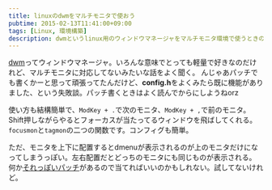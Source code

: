 ```yaml
---
title: linuxのdwmをマルチモニタで使おう
pubtime: 2015-02-13T11:41:00+09:00
tags: [Linux, 環境構築]
description: dwmというlinux用のウィンドウマネージャをマルチモニタ環境で使うときのショートカットや設定などです。
---
```


[dwm](http://dwm.suckless.org/)ってウィンドウマネージャ。いろんな意味でとっても軽量で好きなのだけれど、マルチモニタに対応してないみたいな話をよく聞く。
んじゃあパッチでも書くかーと思って頑張ってたんだけど、**config.h**をよくみたら既に機能がありました、という失敗談。パッチ書くときはよく読んでからにしようねorz

使い方も結構簡単で、`ModKey + .`で次のモニタ、`ModKey + ,`で前のモニタ。
Shift押しながらやるとフォーカスが当たってるウィンドウを飛ばしてくれる。
`focusmon`と`tagmon`の二つの関数です。コンフィグも簡単。

ただ、モニタを上下に配置するとdmenuが表示されるのが上のモニタだけになってしまうっぽい。左右配置だとどっちのモニタにも同じものが表示される。
何か[それっぽいパッチ](http://tools.suckless.org/dmenu/patches/follow-focus)があるので当てればいいのかもしれない。試してないけれど。
